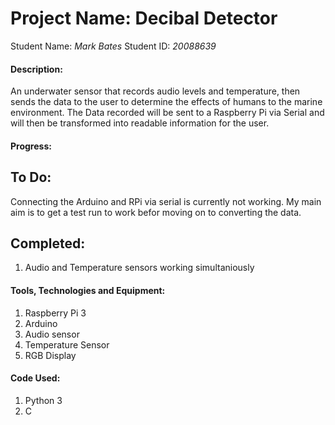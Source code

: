 # Project Name: Decibal Detector

Student Name: *Mark Bates*   Student ID: *20088639*

#### Description:

An underwater sensor that records audio levels and temperature, then sends the data to the user
to determine the effects of humans to the marine environment. The Data recorded will be sent to
a Raspberry Pi via Serial and will then be transformed into readable information for the user.

#### Progress:

## To Do:
Connecting the Arduino and RPi via serial is currently not working. My main aim is to get a test
run to work befor moving on to converting the data.

## Completed:
1. Audio and Temperature sensors working simultaniously

#### Tools, Technologies and Equipment:

1. Raspberry Pi 3
2. Arduino
3. Audio sensor
4. Temperature Sensor
4. RGB Display

#### Code Used:

1. Python 3
2. C
